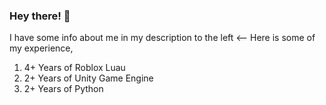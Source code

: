 ### Hey there! 🦊

I have some info about me in my description to the left <--
Here is some of my experience,

1) 4+ Years of Roblox Luau
2) 2+ Years of Unity Game Engine
3) 2+ Years of Python
